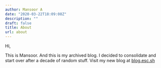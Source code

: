 ```yaml
---
author: Mansoor A
date: "2020-03-22T18:09:08Z"
description: ""
draft: false
title: About
url: about
---
```


Hi, 

This is Mansoor. And this is my archived blog. I decided to consolidate and start over after a decade of
random stuff. Visit my new blog at [blog.esc.sh](https://blog.esc.sh)